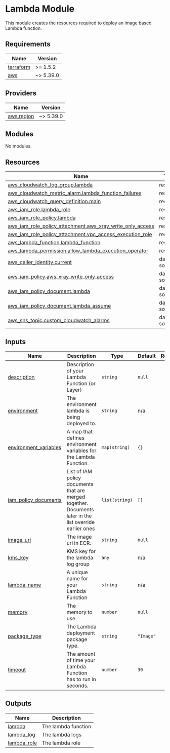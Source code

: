 # Lambda Module

This module creates the resources required to deploy an image based Lambda function.

<!-- BEGIN_TF_DOCS -->
## Requirements

| Name | Version |
|------|---------|
| <a name="requirement_terraform"></a> [terraform](#requirement\_terraform) | >= 1.5.2 |
| <a name="requirement_aws"></a> [aws](#requirement\_aws) | ~> 5.39.0 |

## Providers

| Name | Version |
|------|---------|
| <a name="provider_aws.region"></a> [aws.region](#provider\_aws.region) | ~> 5.39.0 |

## Modules

No modules.

## Resources

| Name | Type |
|------|------|
| [aws_cloudwatch_log_group.lambda](https://registry.terraform.io/providers/hashicorp/aws/latest/docs/resources/cloudwatch_log_group) | resource |
| [aws_cloudwatch_metric_alarm.lambda_function_failures](https://registry.terraform.io/providers/hashicorp/aws/latest/docs/resources/cloudwatch_metric_alarm) | resource |
| [aws_cloudwatch_query_definition.main](https://registry.terraform.io/providers/hashicorp/aws/latest/docs/resources/cloudwatch_query_definition) | resource |
| [aws_iam_role.lambda_role](https://registry.terraform.io/providers/hashicorp/aws/latest/docs/resources/iam_role) | resource |
| [aws_iam_role_policy.lambda](https://registry.terraform.io/providers/hashicorp/aws/latest/docs/resources/iam_role_policy) | resource |
| [aws_iam_role_policy_attachment.aws_xray_write_only_access](https://registry.terraform.io/providers/hashicorp/aws/latest/docs/resources/iam_role_policy_attachment) | resource |
| [aws_iam_role_policy_attachment.vpc_access_execution_role](https://registry.terraform.io/providers/hashicorp/aws/latest/docs/resources/iam_role_policy_attachment) | resource |
| [aws_lambda_function.lambda_function](https://registry.terraform.io/providers/hashicorp/aws/latest/docs/resources/lambda_function) | resource |
| [aws_lambda_permission.allow_lambda_execution_operator](https://registry.terraform.io/providers/hashicorp/aws/latest/docs/resources/lambda_permission) | resource |
| [aws_caller_identity.current](https://registry.terraform.io/providers/hashicorp/aws/latest/docs/data-sources/caller_identity) | data source |
| [aws_iam_policy.aws_xray_write_only_access](https://registry.terraform.io/providers/hashicorp/aws/latest/docs/data-sources/iam_policy) | data source |
| [aws_iam_policy_document.lambda](https://registry.terraform.io/providers/hashicorp/aws/latest/docs/data-sources/iam_policy_document) | data source |
| [aws_iam_policy_document.lambda_assume](https://registry.terraform.io/providers/hashicorp/aws/latest/docs/data-sources/iam_policy_document) | data source |
| [aws_sns_topic.custom_cloudwatch_alarms](https://registry.terraform.io/providers/hashicorp/aws/latest/docs/data-sources/sns_topic) | data source |

## Inputs

| Name | Description | Type | Default | Required |
|------|-------------|------|---------|:--------:|
| <a name="input_description"></a> [description](#input\_description) | Description of your Lambda Function (or Layer) | `string` | `null` | no |
| <a name="input_environment"></a> [environment](#input\_environment) | The environment lambda is being deployed to. | `string` | n/a | yes |
| <a name="input_environment_variables"></a> [environment\_variables](#input\_environment\_variables) | A map that defines environment variables for the Lambda Function. | `map(string)` | `{}` | no |
| <a name="input_iam_policy_documents"></a> [iam\_policy\_documents](#input\_iam\_policy\_documents) | List of IAM policy documents that are merged together. Documents later in the list override earlier ones | `list(string)` | `[]` | no |
| <a name="input_image_uri"></a> [image\_uri](#input\_image\_uri) | The image uri in ECR. | `string` | `null` | no |
| <a name="input_kms_key"></a> [kms\_key](#input\_kms\_key) | KMS key for the lambda log group | `any` | n/a | yes |
| <a name="input_lambda_name"></a> [lambda\_name](#input\_lambda\_name) | A unique name for your Lambda Function | `string` | n/a | yes |
| <a name="input_memory"></a> [memory](#input\_memory) | The memory to use. | `number` | `null` | no |
| <a name="input_package_type"></a> [package\_type](#input\_package\_type) | The Lambda deployment package type. | `string` | `"Image"` | no |
| <a name="input_timeout"></a> [timeout](#input\_timeout) | The amount of time your Lambda Function has to run in seconds. | `number` | `30` | no |

## Outputs

| Name | Description |
|------|-------------|
| <a name="output_lambda"></a> [lambda](#output\_lambda) | The lambda function |
| <a name="output_lambda_log"></a> [lambda\_log](#output\_lambda\_log) | The lambda logs |
| <a name="output_lambda_role"></a> [lambda\_role](#output\_lambda\_role) | The lambda role |
<!-- END_TF_DOCS -->
